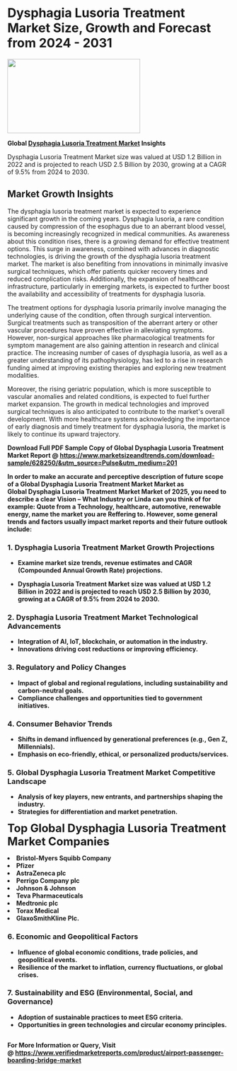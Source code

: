 <H1>Dysphagia Lusoria Treatment Market Size, Growth and Forecast from 2024 - 2031</H1><img class="aligncenter size-medium wp-image-584254" src="https://thirdeyenews.in/wp-content/uploads/2024/09/Global-Market-Research-300x168.jpeg" alt="" width="300" height="168" /><p><strong>Global&nbsp;<a href="https://www.marketsizeandtrends.com/download-sample/628250/&amp;utm_source=Pulse&amp;utm_medium=201">Dysphagia Lusoria Treatment Market</a> Insights</strong></p><p>Dysphagia Lusoria Treatment Market size was valued at USD 1.2 Billion in 2022 and is projected to reach USD 2.5 Billion by 2030, growing at a CAGR of 9.5% from 2024 to 2030.</p><p><h2>Market Growth Insights</h2> <p>The dysphagia lusoria treatment market is expected to experience significant growth in the coming years. Dysphagia lusoria, a rare condition caused by compression of the esophagus due to an aberrant blood vessel, is becoming increasingly recognized in medical communities. As awareness about this condition rises, there is a growing demand for effective treatment options. This surge in awareness, combined with advances in diagnostic technologies, is driving the growth of the dysphagia lusoria treatment market. The market is also benefiting from innovations in minimally invasive surgical techniques, which offer patients quicker recovery times and reduced complication risks. Additionally, the expansion of healthcare infrastructure, particularly in emerging markets, is expected to further boost the availability and accessibility of treatments for dysphagia lusoria.</p> <p><strong></strong></p> <p>The treatment options for dysphagia lusoria primarily involve managing the underlying cause of the condition, often through surgical intervention. Surgical treatments such as transposition of the aberrant artery or other vascular procedures have proven effective in alleviating symptoms. However, non-surgical approaches like pharmacological treatments for symptom management are also gaining attention in research and clinical practice. The increasing number of cases of dysphagia lusoria, as well as a greater understanding of its pathophysiology, has led to a rise in research funding aimed at improving existing therapies and exploring new treatment modalities.</p> <p>Moreover, the rising geriatric population, which is more susceptible to vascular anomalies and related conditions, is expected to fuel further market expansion. The growth in medical technologies and improved surgical techniques is also anticipated to contribute to the market's overall development. With more healthcare systems acknowledging the importance of early diagnosis and timely treatment for dysphagia lusoria, the market is likely to continue its upward trajectory.</p> <p><strong></p><p><span class=""><strong>Download Full PDF Sample Copy of Global Dysphagia Lusoria Treatment Market Report</strong> @ <a href="https://www.marketsizeandtrends.com/download-sample/628250/&amp;utm_source=Pulse&amp;utm_medium=201" target="_blank">https://www.marketsizeandtrends.com/download-sample/628250/&amp;utm_source=Pulse&amp;utm_medium=201</a></span></p><p>In order to make an accurate and perceptive description of future scope of a Global&nbsp;Dysphagia Lusoria Treatment Market Market as Global&nbsp;Dysphagia Lusoria Treatment Market Market of 2025, you need to describe a clear Vision &ndash; What Industry or Linda can you think of for example: Quote from a Technology, healthcare, automotive, renewable energy, name the market you are Reffering to. However, some general trends and factors usually impact market reports and their future outlook include:</p><h3>1.&nbsp;<strong>Dysphagia Lusoria Treatment Market Growth Projections</strong></h3><ul><li>Examine market size trends, revenue estimates and CAGR (Compounded Annual Growth Rate) projections.</li><li><p>Dysphagia Lusoria Treatment Market size was valued at USD 1.2 Billion in 2022 and is projected to reach USD 2.5 Billion by 2030, growing at a CAGR of 9.5% from 2024 to 2030.</p></li></ul><h3>2.&nbsp;<strong>Dysphagia Lusoria Treatment Market Technological Advancements</strong></h3><ul><li>Integration of AI, IoT, blockchain, or automation in the industry.</li><li>Innovations driving cost reductions or improving efficiency.</li></ul><h3>3.&nbsp;<strong>Regulatory and Policy Changes</strong></h3><ul><li>Impact of global and regional regulations, including sustainability and carbon-neutral goals.</li><li>Compliance challenges and opportunities tied to government initiatives.</li></ul><h3>4.&nbsp;<strong>Consumer Behavior Trends</strong></h3><ul><li>Shifts in demand influenced by generational preferences (e.g., Gen Z, Millennials).</li><li>Emphasis on eco-friendly, ethical, or personalized products/services.</li></ul><h3>5.&nbsp;<strong>Global Dysphagia Lusoria Treatment Market Competitive Landscape</strong></h3><ul><li>Analysis of key players, new entrants, and partnerships shaping the industry.</li><li>Strategies for differentiation and market penetration.</li></ul><p data-pm-slice="1 1 []"><span style="color: inherit; font-family: inherit; font-size: 25px;">Top Global Dysphagia Lusoria Treatment Market Companies</span></p><div class="" data-test-id=""><p><li>Bristol-Myers Squibb Company</li><li> Pfizer</li><li> AstraZeneca plc</li><li> Perrigo Company plc</li><li> Johnson & Johnson</li><li> Teva Pharmaceuticals</li><li> Medtronic plc</li><li> Torax Medical</li><li> GlaxoSmithKline Plc.</li></p></div><h3>6.&nbsp;<strong>Economic and Geopolitical Factors</strong></h3><ul><li>Influence of global economic conditions, trade policies, and geopolitical events.</li><li>Resilience of the market to inflation, currency fluctuations, or global crises.</li></ul><h3>7.&nbsp;<strong>Sustainability and ESG (Environmental, Social, and Governance)</strong></h3><ul><li>Adoption of sustainable practices to meet ESG criteria.</li><li>Opportunities in green technologies and circular economy principles.</li></ul><h2><strong style="font-size: 14px;">For More Information or Query, Visit @&nbsp;</strong><a style="background-color: #ffffff; font-size: 14px;" href="https://www.marketsizeandtrends.com/report/dysphagia-lusoria-treatment-market/" target="_blank">https://www.verifiedmarketreports.com/product/airport-passenger-boarding-bridge-market</a></h2>
